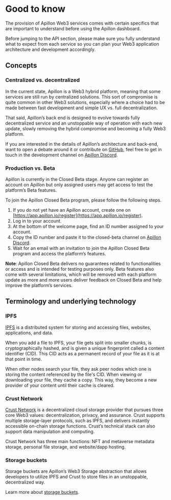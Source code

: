# Good to know

The provision of Apillon Web3 services comes with certain specifics that are important to understand before using the Apillon dashboard.

Before jumping to the API section, please make sure you fully understand what to expect from each service so you can plan your Web3 application architecture and development accordingly.

## Concepts

### Centralized vs. decentralized

In the current state, Apillon is a Web3 hybrid platform, meaning that some services are still run by centralized solutions. This sort of compromise is quite common in other Web3 solutions, especially where a choice had to be made between fast development and simple UX vs. full decentralization.

That said, Apillon’s back end is designed to evolve towards fully decentralized service and an unstoppable way of operation with each new update, slowly removing the hybrid compromise and becoming a fully Web3 platform.

If you are interested in the details of Apillon’s architecture and back-end, want to open a debate around it or contribute on [GitHub](https://github.com/Apillon-web3), feel free to get in touch in the development channel on [Apillon Discord](https://discord.gg/yX3gTw36C4).

### Production vs. Beta

Apillon is currently in the Closed Beta stage. Anyone can register an account on Apillon but only assigned users may get access to test the platform’s Beta features.

To join the Apillon Closed Beta program, please follow the following steps.

1. If you do not yet have an Apillon account, create one on [https://app.apillon.io/register](https://app.apillon.io/register).
2. Log in to your account.
3. At the bottom of the welcome page, find an ID number assigned to your account.
4. Copy the ID number and paste it to the closed-beta channel on [Apillon Discord](https://discord.gg/yX3gTw36C4).
5. Wait for an email with an invitation to join the Apillon Closed Beta program and access the platform’s features.

**Note**: Apillon Closed Beta delivers no guarantees related to functionalities or access and is intended for testing purposes only. Beta features also come with several limitations, which will be removed with each platform update as more and more users deliver feedback on Closed Beta and help improve the platform’s services.

## Terminology and underlying technology

### IPFS

[IPFS](https://ipfs.tech) is a distributed system for storing and accessing files, websites, applications, and data.

When you add a file to IPFS, your file gets split into smaller chunks, is cryptographically hashed, and is given a unique fingerprint called a content identifier (CID). This CID acts as a permanent record of your file as it is at that point in time.

When other nodes search your file, they ask peer nodes which one is storing the content referenced by the file's CID. When viewing or downloading your file, they cache a copy. This way, they become a new provider of your content until their cache is cleared.

### Crust Network

[Crust Network](https://crust.network) is a decentralized cloud storage provider that pursues three core Web3 values: decentralization, privacy, and assurance. Crust supports multiple storage-layer protocols, such as IPFS, and delivers instantly accessible on-chain storage functions. Crustʼs technical stack can also support data manipulation and computing.

Crust Network has three main functions: NFT and metaverse metadata storage, personal file storage, and website/dapp hosting.

### Storage buckets

Storage buckets are Apillon’s Web3 Storage abstraction that allows developers to utilize IPFS and Crust to store files in an unstoppable, decentralized way.

Learn more about [storage buckets](/build/2-web3-services.html#storage-bucket).
